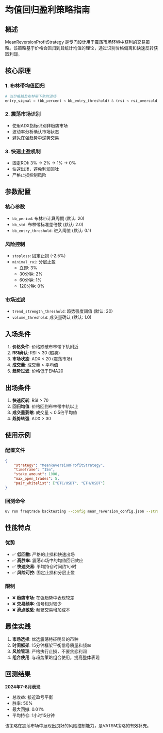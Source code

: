 # 均值回归盈利策略指南

## 概述

MeanReversionProfitStrategy 是专门设计用于震荡市场环境中获利的交易策略。该策略基于价格会回归到其统计均值的理论，通过识别价格偏离和快速反转获取利润。

## 核心原理

### 1. 布林带均值回归
```python
# 当价格触及布林带下轨时进场
entry_signal = (bb_percent < bb_entry_threshold) & (rsi < rsi_oversold)
```

### 2. 震荡市场识别
- 使用ADX指标识别非趋势市场
- 波动率分析确认市场状态
- 避免在强趋势中逆势交易

### 3. 快速止盈机制
- 固定ROI: 3% -> 2% -> 1% -> 0%
- 快速出场，避免利润回吐
- 严格止损控制风险

## 参数配置

### 核心参数
- `bb_period`: 布林带计算周期 (默认: 20)
- `bb_std`: 布林带标准差倍数 (默认: 2.0)
- `bb_entry_threshold`: 进入阈值 (默认: 0.1)

### 风险控制
- `stoploss`: 固定止损 (-2.5%)
- `minimal_roi`: 分层止盈
  - 立即: 3%
  - 30分钟: 2%  
  - 60分钟: 1%
  - 120分钟: 0%

### 市场过滤
- `trend_strength_threshold`: 趋势强度阈值 (默认: 20)
- `volume_threshold`: 成交量确认 (默认: 1.0)

## 入场条件

1. **价格条件**: 价格跌破布林带下轨附近
2. **RSI确认**: RSI < 30 (超卖)
3. **市场状态**: ADX < 20 (震荡市场)
4. **成交量**: 成交量 > 平均值
5. **趋势过滤**: 价格低于EMA20

## 出场条件

1. **快速反转**: RSI > 70
2. **回归均值**: 价格回到布林带中轨以上
3. **成交量萎缩**: 成交量 < 0.5倍平均值
4. **趋势转强**: ADX > 30

## 使用示例

### 配置文件
```json
{
    "strategy": "MeanReversionProfitStrategy",
    "timeframe": "15m",
    "stake_amount": 1000,
    "max_open_trades": 5,
    "pair_whitelist": ["BTC/USDT", "ETH/USDT"]
}
```

### 回测命令
```bash
uv run freqtrade backtesting --config mean_reversion_config.json --strategy MeanReversionProfitStrategy --timerange 20240701-20240827
```

## 性能特点

### 优势
- ✅ **低回撤**: 严格的止损和快速出场
- ✅ **高胜率**: 震荡市场中的均值回归效应
- ✅ **快速交易**: 平均持仓时间约1小时
- ✅ **风险可控**: 固定止损和分层止盈

### 限制
- ❌ **趋势市场**: 在强趋势中表现较差
- ❌ **交易频率**: 信号相对较少
- ❌ **滑点敏感**: 频繁交易增加成本

## 最佳实践

1. **市场选择**: 优选震荡特征明显的币种
2. **时间框架**: 15分钟框架平衡信号质量和频率
3. **风险管理**: 严格执行止损，不要贪恋利润
4. **组合使用**: 与趋势策略组合使用，提高整体表现

## 回测结果

**2024年7-8月表现**:
- 总收益: 接近盈亏平衡
- 胜率: 50%
- 最大回撤: 0.01%
- 平均持仓: 1小时15分钟

该策略在震荡市场中展现出良好的风险控制能力，是VATSM策略的有效补充。